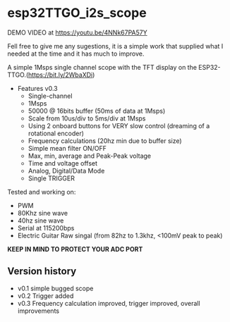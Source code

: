 esp32TTGO_i2s_scope
====================
DEMO VIDEO at https://youtu.be/4NNk67PA57Y

Fell free to give me any sugestions, it is a simple work that supplied what I needed at the time and it has much to improve.


A simple 1Msps single channel scope with the TFT display on the ESP32-TTGO.(https://bit.ly/2WbaXDi)

* Features v0.3
  * Single-channel
  * 1Msps
  * 50000 @ 16bits buffer (50ms of data at 1Msps)
  * Scale from 10us/div to 5ms/div at 1Msps
  * Using 2 onboard buttons for VERY slow control (dreaming of a rotational encoder)
  * Frequency calculations (20hz min due to buffer size)
  * Simple mean filter ON/OFF
  * Max, min, average and Peak-Peak voltage
  * Time and voltage offset
  * Analog, Digital/Data Mode
  * Single TRIGGER

Tested and working on:
* PWM
* 80Khz sine wave
* 40hz sine wave
* Serial at 115200bps
* Electric Guitar Raw singal (from 82hz to 1.3khz, <100mV peak to peak)

**KEEP IN MIND TO PROTECT YOUR ADC PORT**

Version history
-----------------
* v0.1 simple bugged scope
* v0.2 Trigger added
* v0.3 Frequency calculation improved, trigger improved, overall improvements
